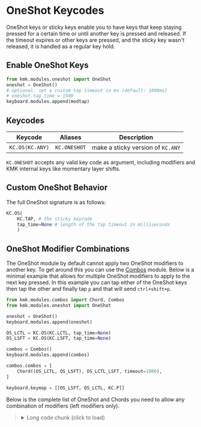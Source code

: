 # OneShot Keycodes

OneShot keys or sticky keys enable you to have keys that keep staying pressed
for a certain time or until another key is pressed and released.
If the timeout expires or other keys are pressed, and the sticky key wasn't
released, it is handled as a regular key hold.

## Enable OneShot Keys

```python
from kmk.modules.oneshot import OneShot
oneshot = OneShot()
# optional: set a custom tap timeout in ms (default: 1000ms)
# oneshot.tap_time = 1500
keyboard.modules.append(modtap)
```

## Keycodes

|Keycode          | Aliases      |Description                       |
|-----------------|--------------|----------------------------------|
|`KC.OS(KC.ANY)`  | `KC.ONESHOT` |make a sticky version of `KC.ANY` |

`KC.ONESHOT` accepts any valid key code as argument, including modifiers and KMK
internal keys like momentary layer shifts.

## Custom OneShot Behavior

The full OneShot signature is as follows:

```python
KC.OS(
    KC.TAP, # the sticky keycode
    tap_time=None # length of the tap timeout in milliseconds
    )
```

## OneShot Modifier Combinations

The OneShot module by default cannot apply two OneShot modifiers to another key. To get around this you can use the [Combos](combos.md) module. Below is a minimal example that allows for multiple OneShot modifiers to apply to the next key pressed. In this example you can tap either of the OneShot keys then tap the other and finally tap `p` and that will send `ctrl+shift+p`.

```python
from kmk.modules.combos import Chord, Combos
from kmk.modules.oneshot import OneShot

oneshot = OneShot()
keyboard.modules.append(oneshot)

OS_LCTL = KC.OS(KC.LCTL, tap_time=None)
OS_LSFT = KC.OS(KC.LSFT, tap_time=None)

combos = Combos()
keyboard.modules.append(combos)

combos.combos = [
    Chord((OS_LCTL, OS_LSFT), OS_LCTL_LSFT, timeout=1000),
]

keyboard.keymap = [[OS_LSFT, OS_LCTL, KC.P]]
```

Below is the complete list of OneShot and Chords you need to allow any combination of modifiers (left modifiers only).

> <details>
>     <summary>Long code chunk (click to load)</summary>
> 
>     ```python
>     OS_LCTL = KC.OS(KC.LCTL, tap_time=None)
>     OS_LSFT = KC.OS(KC.LSFT, tap_time=None)
>     OS_LGUI = KC.OS(KC.LGUI, tap_time=None)
>     OS_LALT = KC.OS(KC.LALT, tap_time=None)
> 
>     OS_LCTL_LSFT = KC.OS(KC.LCTL(OS_LSFT), tap_time=None)
>     OS_LCTL_LALT = KC.OS(KC.LCTL(OS_LALT), tap_time=None)
>     OS_LCTL_LGUI = KC.OS(KC.LCTL(OS_LGUI), tap_time=None)
>     OS_LSFT_LALT = KC.OS(KC.LSFT(OS_LALT), tap_time=None)
>     OS_LSFT_LGUI = KC.OS(KC.LSFT(OS_LGUI), tap_time=None)
>     OS_LALT_LGUI = KC.OS(KC.LALT(OS_LGUI), tap_time=None)
> 
>     OS_LCTL_LSFT_LGUI = KC.OS(KC.LCTL(KC.LSFT(OS_LGUI)), tap_time=None)
>     OS_LCTL_LSFT_LALT = KC.OS(KC.LCTL(KC.LSFT(OS_LALT)), tap_time=None)
>     OS_LCTL_LALT_LGUI = KC.OS(KC.LCTL(KC.LALT(OS_LGUI)), tap_time=None)
>     OS_LSFT_LALT_LGUI = KC.OS(KC.LSFT(KC.LALT(OS_LGUI)), tap_time=None)
> 
>     OS_LCTL_LSFT_LALT_LGUI = KC.OS(KC.LCTL(KC.LSFT(KC.LALT(OS_LGUI))), tap_time=None)
> 
>     combos.combos = [
>         Chord((OS_LCTL, OS_LSFT), OS_LCTL_LSFT, timeout=1000),
>         Chord((OS_LCTL, OS_LALT), OS_LCTL_LALT, timeout=1000),
>         Chord((OS_LCTL, OS_LGUI), OS_LCTL_LGUI, timeout=1000),
>         Chord((OS_LSFT, OS_LALT), OS_LSFT_LALT, timeout=1000),
>         Chord((OS_LSFT, OS_LGUI), OS_LSFT_LGUI, timeout=1000),
>         Chord((OS_LALT, OS_LGUI), OS_LALT_LGUI, timeout=1000),
> 
>         Chord((OS_LCTL, OS_LSFT, OS_LGUI), OS_LCTL_LSFT_LGUI, timeout=1000),
>         Chord((OS_LCTL, OS_LSFT, OS_LALT), OS_LCTL_LSFT_LALT, timeout=1000),
>         Chord((OS_LCTL, OS_LALT, OS_LGUI), OS_LCTL_LALT_LGUI, timeout=1000),
>         Chord((OS_LSFT, OS_LALT, OS_LGUI), OS_LSFT_LALT_LGUI, timeout=1000),
> 
>         Chord((OS_LCTL, OS_LSFT, OS_LALT, OS_LGUI), OS_LCTL_LSFT_LALT_LGUI, timeout=1000),
>     ]
>     ```
> 
> </details>
